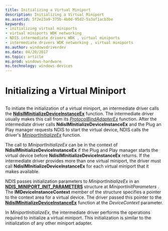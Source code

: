 ```yaml
---
title: Initializing a Virtual Miniport
description: Initializing a Virtual Miniport
ms.assetid: 5f2e23a9-375b-4b0d-95d2-5a3af1acb3be
keywords:
- initializing virtual miniports
- virtual miniports WDK networking
- NDIS intermediate drivers WDK , virtual miniports
- intermediate drivers WDK networking , virtual miniports
ms.author: windowsdriverdev
ms.date: 04/20/2017
ms.topic: article
ms.prod: windows-hardware
ms.technology: windows-devices
---
```


# Initializing a Virtual Miniport


## <a href="" id="ddk-initializing-a-virtual-miniport-ng"></a>


To initiate the initialization of a virtual miniport, an intermediate driver calls the [**NdisIMInitializeDeviceInstanceEx**](https://msdn.microsoft.com/library/windows/hardware/ff562727) function. The intermediate driver usually makes this call from its [*ProtocolBindAdapterEx*](https://msdn.microsoft.com/library/windows/hardware/ff570220) function. After the intermediate driver calls **NdisIMInitializeDeviceInstanceEx** and the Plug an Play manager requests NDIS to start the virtual device, NDIS calls the driver's [*MiniportInitializeEx*](https://msdn.microsoft.com/library/windows/hardware/ff559389) function.

The call to *MiniportInitializeEx* can be in the context of **NdisIMInitializeDeviceInstanceEx** if the Plug and Play manager starts the virtual device before **NdisIMInitializeDeviceInstanceEx** returns. If the intermediate driver provides more than one virtual miniport, the driver must call **NdisIMInitializeDeviceInstanceEx** for each virtual miniport that it makes available.

NDIS passes initialization parameters to *MiniportInitializeEx* in an [**NDIS\_MINIPORT\_INIT\_PARAMETERS**](https://msdn.microsoft.com/library/windows/hardware/ff565972) structure at *MiniportInitParameters* . The **IMDeviceInstanceContext** member of the structure specifies a pointer to the context area for a virtual device. The driver passed this pointer to the [**NdisIMInitializeDeviceInstanceEx**](https://msdn.microsoft.com/library/windows/hardware/ff562727) function at the *DeviceContext* parameter.

In *MiniportInitializeEx*, the intermediate driver performs the operations required to initialize a virtual miniport. This initialization is similar to the initialization of any other miniport adapter.

 

 






